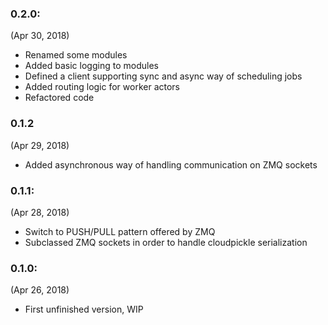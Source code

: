 ### 0.2.0:

(Apr 30, 2018)

- Renamed some modules
- Added basic logging to modules
- Defined a client supporting sync and async way of scheduling jobs
- Added routing logic for worker actors
- Refactored code

### 0.1.2
(Apr 29, 2018)

- Added asynchronous way of handling communication on ZMQ sockets

### 0.1.1:
(Apr 28, 2018)

- Switch to PUSH/PULL pattern offered by ZMQ
- Subclassed ZMQ sockets in order to handle cloudpickle serialization

### 0.1.0:

(Apr 26, 2018)

- First unfinished version, WIP
